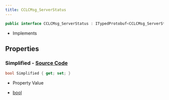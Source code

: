 ```yaml
---
title: CCLCMsg_ServerStatus
---
```


```csharp
public interface CCLCMsg_ServerStatus : ITypedProtobuf<CCLCMsg_ServerStatus>, INativeHandle, INetMessage<CCLCMsg_ServerStatus>, IDisposable
```

- Implements

## Properties

### **Simplified** - [Source Code](https://github.com/swiftly-solution/swiftlys2/blob/main/managed/src/SwiftlyS2.Generated/Protobufs/Interfaces/CCLCMsg_ServerStatus.cs#L18)

```csharp
bool Simplified { get; set; }
```

- Property Value

- [bool](https://learn.microsoft.com/dotnet/api/system.boolean)

